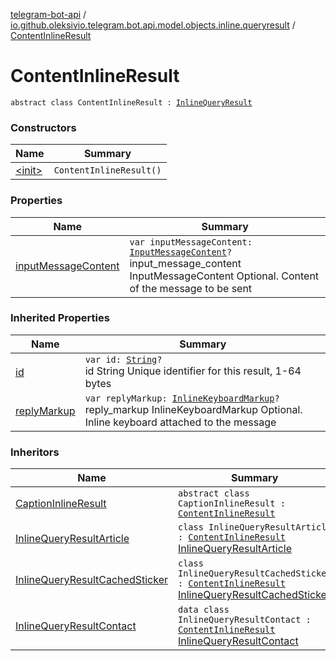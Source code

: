 [telegram-bot-api](../../index.md) / [io.github.oleksivio.telegram.bot.api.model.objects.inline.queryresult](../index.md) / [ContentInlineResult](./index.md)

# ContentInlineResult

`abstract class ContentInlineResult : `[`InlineQueryResult`](../-inline-query-result/index.md)

### Constructors

| Name | Summary |
|---|---|
| [&lt;init&gt;](-init-.md) | `ContentInlineResult()` |

### Properties

| Name | Summary |
|---|---|
| [inputMessageContent](input-message-content.md) | `var inputMessageContent: `[`InputMessageContent`](../../io.github.oleksivio.telegram.bot.api.model.objects.inline.messagecontent/-input-message-content.md)`?`<br>input_message_content InputMessageContent Optional. Content of the message to be sent |

### Inherited Properties

| Name | Summary |
|---|---|
| [id](../-inline-query-result/id.md) | `var id: `[`String`](https://kotlinlang.org/api/latest/jvm/stdlib/kotlin/-string/index.html)`?`<br>id String Unique identifier for this result, 1-64 bytes |
| [replyMarkup](../-inline-query-result/reply-markup.md) | `var replyMarkup: `[`InlineKeyboardMarkup`](../../io.github.oleksivio.telegram.bot.api.model.objects.std.keyboard/-inline-keyboard-markup/index.md)`?`<br>reply_markup InlineKeyboardMarkup Optional. Inline keyboard attached to the message |

### Inheritors

| Name | Summary |
|---|---|
| [CaptionInlineResult](../-caption-inline-result/index.md) | `abstract class CaptionInlineResult : `[`ContentInlineResult`](./index.md) |
| [InlineQueryResultArticle](../-inline-query-result-article/index.md) | `class InlineQueryResultArticle : `[`ContentInlineResult`](./index.md)<br>[InlineQueryResultArticle](https://core.telegram.org/bots/api/#inlinequeryresultarticle) |
| [InlineQueryResultCachedSticker](../-inline-query-result-cached-sticker/index.md) | `class InlineQueryResultCachedSticker : `[`ContentInlineResult`](./index.md)<br>[InlineQueryResultCachedSticker](https://core.telegram.org/bots/api/#inlinequeryresultcachedsticker) |
| [InlineQueryResultContact](../-inline-query-result-contact/index.md) | `data class InlineQueryResultContact : `[`ContentInlineResult`](./index.md)<br>[InlineQueryResultContact](https://core.telegram.org/bots/api/#inlinequeryresultcontact) |
